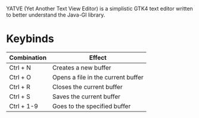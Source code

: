 YATVE (Yet Another Text View Editor) is a simplistic GTK4 text editor written to better understand the Java-GI library.

# Keybinds
| Combination | Effect                             |
|-------------|------------------------------------|
| Ctrl + N    | Creates a new buffer               |
| Ctrl + O    | Opens a file in the current buffer |
| Ctrl + R    | Closes the current buffer          |
| Ctrl + S    | Saves the current buffer           |
| Ctrl + 1-9  | Goes to the specified buffer       |